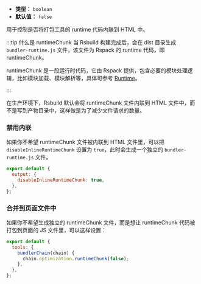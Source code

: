 - **类型：** `boolean`
- **默认值：** `false`

用于控制是否将打包工具的 runtime 代码内联到 HTML 中。

:::tip 什么是 runtimeChunk
当 Rsbuild 构建完成后，会在 dist 目录生成 `bundler-runtime.js` 文件，该文件为 Rspack 的 runtime 代码，即 runtimeChunk。

runtimeChunk 是一段运行时代码，它由 Rspack 提供，包含必要的模块处理逻辑，比如模块加载、模块解析等，具体可参考 [Runtime](https://webpack.js.org/concepts/manifest/#runtime)。

:::

在生产环境下，Rsbuild 默认会将 runtimeChunk 文件内联到 HTML 文件中，而不是写到产物目录中，这样做是为了减少文件请求的数量。

### 禁用内联

如果你不希望 runtimeChunk 文件被内联到 HTML 文件里，可以把 `disableInlineRuntimeChunk` 设置为 `true`，此时会生成一个独立的 `bundler-runtime.js` 文件。

```js
export default {
  output: {
    disableInlineRuntimeChunk: true,
  },
};
```

### 合并到页面文件中

如果你不希望生成独立的 runtimeChunk 文件，而是想让 runtimeChunk 代码被打包到页面的 JS 文件里，可以这样设置：

```js
export default {
  tools: {
    bundlerChain(chain) {
      chain.optimization.runtimeChunk(false);
    },
  },
};
```
